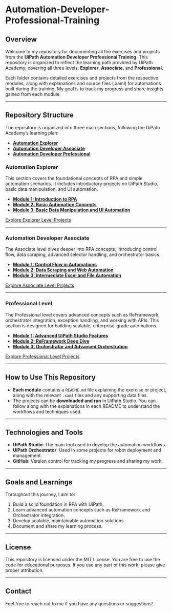 # Automation-Developer-Professional-Training

## Overview
Welcome to my repository for documenting all the exercises and projects from the **UiPath Automation Developer Professional Training**. This repository is organized to reflect the learning path provided by UiPath Academy, covering all three levels: **Explorer**, **Associate**, and **Professional**.

Each folder contains detailed exercises and projects from the respective modules, along with explanations and source files (.xaml) for automations built during the training. My goal is to track my progress and share insights gained from each module.

---

## Repository Structure

The repository is organized into three main sections, following the UiPath Academy’s learning plan:
- **[Automation Explorer](./Explorer_Level/Module_1_Intro_RPA/)**
- **[Automation Developer Associate](./Explorer_Level/Module_2_Basic_Automation/)**
- **[Automation Developer Professional](./Explorer_Level/Module_3_Data_Manipulation_UI_Automation/)**

### Automation Explorer
This section covers the foundational concepts of RPA and simple automation scenarios. It includes introductory projects on UiPath Studio, basic data manipulation, and UI automation.

- **[Module 1: Introduction to RPA](./Explorer_Level/Module_1_Intro_RPA/)**
- **[Module 2: Basic Automation Concepts](./Explorer_Level/Module_2_Basic_Automation/)**
- **[Module 3: Basic Data Manipulation and UI Automation](./Explorer_Level/Module_3_Data_Manipulation_UI_Automation/)**

[Explore Explorer Level Projects](./Explorer_Level/)

---

### Automation Developer Associate
The Associate level dives deeper into RPA concepts, introducing control flow, data scraping, advanced selector handling, and orchestrator basics.

- **[Module 1: Control Flow in Automations](./Associate_Level/Module_1_Control_Flow/)**
- **[Module 2: Data Scraping and Web Automation](./Associate_Level/Module_2_Data_Scraping_Web_Automation/)**
- **[Module 3: Intermediate Excel and File Automation](./Associate_Level/Module_3_Excel_File_Automation/)**

[Explore Associate Level Projects](./Associate_Level/)

---

### Professional Level
The Professional level covers advanced concepts such as ReFramework, orchestrator integration, exception handling, and working with APIs. This section is designed for building scalable, enterprise-grade automations.

- **[Module 1: Advanced UiPath Studio Features](./Professional_Level/Module_1_Advanced_Studio_Features/)**
- **[Module 2: ReFramework Deep Dive](./Professional_Level/Module_2_ReFramework_Deep_Dive/)**
- **[Module 3: Orchestrator and Advanced Orchestration](./Professional_Level/Module_3_Orchestrator_Advanced_Orchestration/)**

[Explore Professional Level Projects](./Professional_Level/)

---

## How to Use This Repository

- **Each module** contains a `README.md` file explaining the exercise or project, along with the relevant `.xaml` files and any supporting data files.
- The projects can be **downloaded and run** in UiPath Studio. You can follow along with the explanations in each README to understand the workflows and techniques used.

---

## Technologies and Tools

- **UiPath Studio**: The main tool used to develop the automation workflows.
- **UiPath Orchestrator**: Used in some projects for robot deployment and management.
- **GitHub**: Version control for tracking my progress and sharing my work.

---

## Goals and Learnings

Throughout this journey, I aim to:
1. Build a solid foundation in RPA with UiPath.
2. Learn advanced automation concepts such as ReFramework and Orchestrator integration.
3. Develop scalable, maintainable automation solutions.
4. Document and share my learning process.

---

## License
This repository is licensed under the MIT License. You are free to use the code for educational purposes. If you use any part of this work, please give proper attribution.

---

## Contact
Feel free to reach out to me if you have any questions or suggestions!
